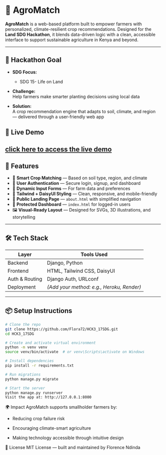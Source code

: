 # 🌾 AgroMatch 

**AgroMatch** is a web-based platform built to empower farmers with personalized, climate-resilient crop recommendations. Designed for the **Land SDG Hackathon**, it blends data-driven logic with a clean, accessible interface to support sustainable agriculture in Kenya and beyond.

---

## 🎯 Hackathon Goal

- **SDG Focus:**  
  - SDG 15- Life on Land  
    

- **Challenge:**  
  Help farmers make smarter planting decisions using local data

- **Solution:**  
  A crop recommendation engine that adapts to soil, climate, and region — delivered through a user-friendly web app

## 🚀 Live Demo

[click here to access the live demo](https://agromatch-iyw0.onrender.com/)
---

## 🚀 Features

- 🧠 **Smart Crop Matching** — Based on soil type, region, and climate  
- 👤 **User Authentication** — Secure login, signup, and dashboard  
- 📄 **Dynamic Input Forms** — For farm data and preferences  
- 🎨 **Tailwind + DaisyUI Styling** — Clean, responsive, and mobile-friendly  
- 🧭 **Public Landing Page** — `about.html` with simplified navigation  
- 🔐 **Protected Dashboard** — `index.html` for logged-in users  
- 🖼️ **Visual-Ready Layout** — Designed for SVGs, 3D illustrations, and storytelling  

---

## 🛠 Tech Stack

| Layer         | Tools Used              |
|--------------|--------------------------|
| Backend       | Django, Python           |
| Frontend      | HTML, Tailwind CSS, DaisyUI |
| Auth & Routing| Django Auth, URLconf     |
| Deployment    | *(Add your method: e.g., Heroku, Render)* |

---

## 📦 Setup Instructions

```bash
# Clone the repo
git clone https://github.com/Flora72/HCK3_17SDG.git
cd HCK3_17SDG

# Create and activate virtual environment
python -m venv venv
source venv/bin/activate  # or venv\Scripts\activate on Windows

# Install dependencies
pip install -r requirements.txt

# Run migrations
python manage.py migrate

# Start the server
python manage.py runserver
Visit the app at: http://127.0.0.1:8000 
```

🌍 Impact
AgroMatch supports smallholder farmers by:

- Reducing crop failure risk

- Encouraging climate-smart agriculture

- Making technology accessible through intuitive design



📜 License
MIT License — built and maintained by Florence Ndinda
